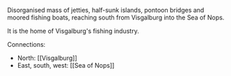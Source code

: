 Disorganised mass of jetties, half-sunk islands, pontoon bridges and moored fishing boats, reaching south from Visgalburg into the Sea of Nops.

It is the home of Visgalburg's fishing industry.

Connections:
- North: [[Visgalburg]]
- East, south, west: [[Sea of Nops]]